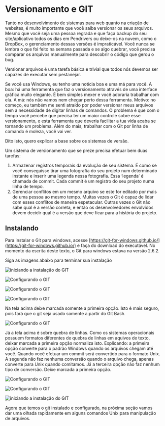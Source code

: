 # Versionamento e GIT

Tanto no desenvolvimento de sistemas para web quanto na criação de websites, é muito importante que você saiba versionar os seus arquivos. Mesmo que você seja uma pessoa regrada e que faça backup do seu site/aplicativo todos os dias em Pendrivers ou deixe-os na nuvem, como o DropBox, o gerenciamento dessas versões é impraticável. Você nunca se lembra o que foi feito na semana passada e se algo quebrar, você precisa comparar os arquivos manualmente para descobrir o código que gerou o bug. 

Versionar arquivos é uma tarefa básica e trivial que todos nós devemos ser capazes de executar sem pestanejar.

Se você usa Windows, eu tenho uma notícia boa e uma má para você. A boa: há uma ferramenta que faz o versionamento através de uma interface gráfica muito elegante. É bem simples mexer e você adoraria trabalhar com ela. A má: nós não vamos nem chegar perto dessa ferramenta. Motivo: no começo, eu também me senti atraído por poder versionar meus arquivos sem a necessidade de digitar linhas de comandos. O problema é que com o tempo você percebe que precisa ter um maior controle sobre esse versionamento, e esta ferramenta que deveria facilitar a tua vida acaba se tornando um problema. Além do mais, trabalhar com o Git por linha de comando é moleza, você vai ver.

Dito isto, quero explicar a base sobre os sistemas de versão. 

Um sistema de versionamento que se preze precisa efetuar bem duas tarefas:
1. Armazenar registros temporais da evolução de seu sistema. É como se você conseguisse tirar uma fotografia do seu projeto num determinado instante e inserir uma legenda nessa fotografia. Essa ‘legenda’ é chamada de commit. Cada commit é um registro do seu projeto numa linha de tempo.
2. Gerenciar conflitos em um mesmo arquivo se este for editado por mais de uma pessoa ao mesmo tempo. Muitas vezes o Git é capaz de lidar com esses conflitos de maneira espetacular. Outras vezes o Git não sabe qual é a versão correta, e então os desenvolvedores envolvidos devem decidir qual é a versão que deve ficar para a história do projeto. 



## Instalando

Para instalar o Git para windows, acesse [https://git-for-windows.github.io/](https://git-for-windows.github.io/) e faça do download do executável. No momento da escrita deste texto, o Git para windows estava na versão 2.6.2.

Siga as imagens abaixo para terminar sua instalação

![iniciando a instalação do GIT](01.jpg "iniciando a instalação do GIT")

![Configurando o GIT](02.jpg "Configurando o GIT")

![Configurando o GIT](03.jpg "Configurando o GIT")

![Configurando o GIT](04.jpg "Configurando o GIT")

Na tela acima deixe marcada somente a primeira opção. Isto é mais seguro, pois fará que o git seja usado somente a partir do Git Bash.

![Configurando o GIT](05.jpg "Configurando o GIT")

Já a tela acima é sobre quebra de linhas. Como os sistemas operacionais possuem formatos diferentes de quebra de linhas em aquivos de texto, deixar marcada a primeira opção normaliza isto. Explicando: a primeira opção converte para o padrão Windows quando os arquivos chegam até você. Quando você efetuar um commit será convertido para o formato Unix.  A segunda não faz nenhuma conversão quando o arquivo chega, apenas converte para Unix quando comitamos. Já a terceira opção não faz nenhum tipo de conversão. Deixe marcada a primeira opção.

 ![Configurando o GIT](06.jpg "Configurando o GIT")

 ![Configurando o GIT](07.jpg "Configurando o GIT")

 ![iniciando a instalação do GIT](08.jpg "iniciando a instalação do GIT")


Agora que temos o git instalado e configurado, na próxima seção vamos dar uma olhada rapidamente em alguns comandos Unix para manipulação de arquivos.
